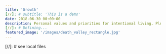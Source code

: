 ```yaml
---
title: 'Growth'
[//]: # subtitle: 'This is a demo'
date: 2018-06-30 00:00:00
description: Personal values and priorities for intentional living. Plus a few books I'm currently reading
[//]: # Defining...
featured_image: '/images/death_valley_rectangle.jpg'
---
```


[//]: # see local files
